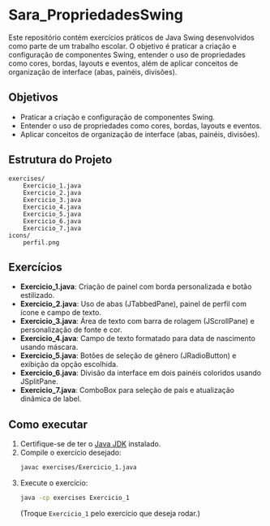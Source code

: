 # Sara_PropriedadesSwing

Este repositório contém exercícios práticos de Java Swing desenvolvidos como parte de um trabalho escolar. O objetivo é praticar a criação e configuração de componentes Swing, entender o uso de propriedades como cores, bordas, layouts e eventos, além de aplicar conceitos de organização de interface (abas, painéis, divisões).

## Objetivos

- Praticar a criação e configuração de componentes Swing.
- Entender o uso de propriedades como cores, bordas, layouts e eventos.
- Aplicar conceitos de organização de interface (abas, painéis, divisões).

## Estrutura do Projeto

```
exercises/
    Exercicio_1.java
    Exercicio_2.java
    Exercicio_3.java
    Exercicio_4.java
    Exercicio_5.java
    Exercicio_6.java
    Exercicio_7.java
icons/
    perfil.png
```

## Exercícios

- **Exercicio_1.java**: Criação de painel com borda personalizada e botão estilizado.
- **Exercicio_2.java**: Uso de abas (JTabbedPane), painel de perfil com ícone e campo de texto.
- **Exercicio_3.java**: Área de texto com barra de rolagem (JScrollPane) e personalização de fonte e cor.
- **Exercicio_4.java**: Campo de texto formatado para data de nascimento usando máscara.
- **Exercicio_5.java**: Botões de seleção de gênero (JRadioButton) e exibição da opção escolhida.
- **Exercicio_6.java**: Divisão da interface em dois painéis coloridos usando JSplitPane.
- **Exercicio_7.java**: ComboBox para seleção de país e atualização dinâmica de label.

## Como executar

1. Certifique-se de ter o [Java JDK](https://www.oracle.com/java/technologies/downloads/) instalado.
2. Compile o exercício desejado:
    ```sh
    javac exercises/Exercicio_1.java
    ```
3. Execute o exercício:
    ```sh
    java -cp exercises Exercicio_1
    ```
   (Troque `Exercicio_1` pelo exercício que deseja rodar.)
